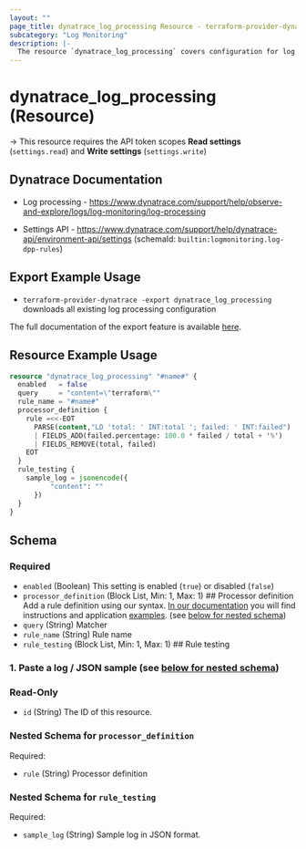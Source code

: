 ```yaml
---
layout: ""
page_title: dynatrace_log_processing Resource - terraform-provider-dynatrace"
subcategory: "Log Monitoring"
description: |-
  The resource `dynatrace_log_processing` covers configuration for log processing
---
```


# dynatrace_log_processing (Resource)

-> This resource requires the API token scopes **Read settings** (`settings.read`) and **Write settings** (`settings.write`)

## Dynatrace Documentation

- Log processing - https://www.dynatrace.com/support/help/observe-and-explore/logs/log-monitoring/log-processing

- Settings API - https://www.dynatrace.com/support/help/dynatrace-api/environment-api/settings (schemaId: `builtin:logmonitoring.log-dpp-rules`)

## Export Example Usage

- `terraform-provider-dynatrace -export dynatrace_log_processing` downloads all existing log processing configuration

The full documentation of the export feature is available [here](https://registry.terraform.io/providers/dynatrace-oss/dynatrace/latest/docs/guides/export-v2).

## Resource Example Usage

```terraform
resource "dynatrace_log_processing" "#name#" {
  enabled   = false
  query     = "content=\"terraform\""
  rule_name = "#name#"
  processor_definition {
    rule =<<-EOT
      PARSE(content,"LD 'total: ' INT:total '; failed: ' INT:failed")
      | FIELDS_ADD(failed.percentage: 100.0 * failed / total + '%')
      | FIELDS_REMOVE(total, failed)
    EOT
  }
  rule_testing {
    sample_log = jsonencode({
          "content": ""
      })
  }
}
```

<!-- schema generated by tfplugindocs -->
## Schema

### Required

- `enabled` (Boolean) This setting is enabled (`true`) or disabled (`false`)
- `processor_definition` (Block List, Min: 1, Max: 1) ## Processor definition
Add a rule definition using our syntax. [In our documentation](https://dt-url.net/8k03xm2) you will find instructions and application [examples](https://dt-url.net/m24305t). (see [below for nested schema](#nestedblock--processor_definition))
- `query` (String) Matcher
- `rule_name` (String) Rule name
- `rule_testing` (Block List, Min: 1, Max: 1) ## Rule testing
### 1. Paste a log / JSON sample (see [below for nested schema](#nestedblock--rule_testing))

### Read-Only

- `id` (String) The ID of this resource.

<a id="nestedblock--processor_definition"></a>
### Nested Schema for `processor_definition`

Required:

- `rule` (String) Processor definition


<a id="nestedblock--rule_testing"></a>
### Nested Schema for `rule_testing`

Required:

- `sample_log` (String) Sample log in JSON format.
 